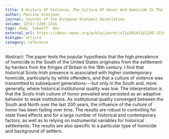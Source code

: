 ```yaml
---
title: A History Of Violence, The Culture Of Honor And Homicide In The Us South
author: Pauline Grosjean
journal: Journal of the European Economic Association
volume: 12(5):1285-1316
tags: deep  takeoff  dev
external_url: https://ideas.repec.org/a/bla/jeurec/v12y2014i5p1285-1316.html
bibtype: article
category: reference
---
```

Abstract:  The paper tests the popular hypothesis that the high prevalence of homicide in the South of the United States originates from the settlement by herders from the fringes of Britain in the 18th century. I find that historical Scots-Irish presence is associated with higher contemporary homicide, particularly by white offenders, and that a culture of violence was transmitted to subsequent generations---but only in the South and, more generally, where historical institutional quality was low. The interpretation is that the Scots-Irish culture of honor prevailed and persisted as an adaptive behavior to weak institutions. As institutional quality converged between the South and North over the last 200 years, the influence of the culture of honor has been fading over time. The results are robust to controlling for state fixed effects and for a large number of historical and contemporary factors, as well as to relying on instrumental variables for historical settlements. The results are also specific to a particular type of homicide and background of settlers.
